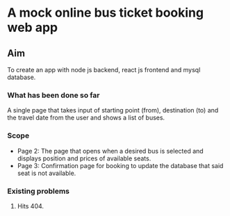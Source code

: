 # A mock online bus ticket booking web app

## Aim

To create an app with node js backend, react js frontend and mysql database.

### What has been done so far

A single page that takes input of starting point (from), destination (to) and the travel date from the user and shows a list of buses.

### Scope

* Page 2: The page that opens when a desired bus is selected and displays position and prices of available seats.
* Page 3: Confirmation page for booking to update the database that said seat is not available.

### Existing problems

1. Hits 404.

